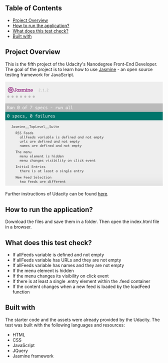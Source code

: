 ## Table of Contents

* [Project Overview](#project-overview)
* [How to run the application?](#how-to-run-the-application)
* [What does this test check?](#what-does-this-test-check)
* [Built with](#built-with)

## Project Overview

This is the fifth project of the Udacity's Nanodegree Front-End Developer.
The goal of the project is to learn how to use [Jasmine](https://jasmine.github.io/) - an open source testing framework for JavaScript.

![image](images/screenshot-result.png)

Further instructions of Udacity can be found [here](https://github.com/udacity/frontend-nanodegree-feedreader).

## How to run the application?

Download the files and save them in a folder. Then open the index.html file in a browser.

## What does this test check?

- If allFeeds variable is defined and not empty
- If allFeeds variable has URLs and they are not empty
- If allFeeds variable has names and they are not empty
- If the menu element is hidden
- If the menu changes its visibility on click event
- If there is at least a single .entry element within the .feed container
- If the content changes when a new feed is loaded by the loadFeed function

## Built with

The starter code and the assets were already provided by the Udacity. The test was built with the following languages and resources:

- HTML
- CSS
- JavaScript
- JQuery
- Jasmine framework
